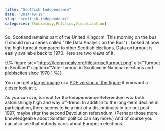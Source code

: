 ```yaml
---
title: "Scottish Independence"
date: "2014-09-19"
slug: "scottish-independence"
categories: [Sociology,Politics,Visualization]
---
```


So, Scotland remains part of the United Kingdom. This morning on the bus (I should run a series called "Idle Data Analysis on the Bus") I looked at how the high turnout compared to other Scottish elections. Data on turnout is easily available back to 1970. Here are two views of it.

{{% figure src="https://kieranhealy.org/files/misc/turnout.png" alt="Turnout in Scotland" caption="Voter turnout in Scotland in National elections and plebiscites since 1970." %}}


You can get a [larger image](http://kieranhealy.org/files/misc/turnout.png) or a  [PDF version of the figure](http://kieranhealy.org/files/misc/turnout.pdf) if you want a closer look at it.

As you can see, turnout for the Independence Referendum was both astonishingly high and way off-trend. In addition to the long-term decline in participation, there seems to be a hint of a discontinuity in turnout post-1997, maybe after the second Devolution referendum. (Perhaps those more knowledgeable about Scottish politics can say more.) And of course you can also see that nobody cares about European elections.
